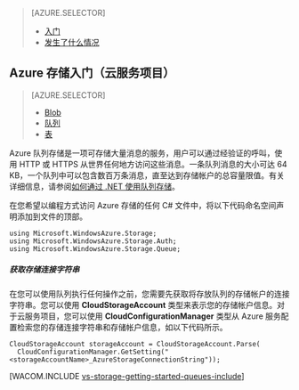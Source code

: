 <properties title="Azure 存储入门" pageTitle="Azure 存储入门" metaKeywords="Azure, Getting Started, Storage" description="" services="storage" documentationCenter="" authors="ghogen, kempb" />

<tags 
wacn.date="04/11/2015"
ms.service="storage" ms.workload="web" ms.tgt_pltfrm="na" ms.devlang="na" ms.topic="article" ms.date="02/02/2015" ms.author="ghogen, kempb"></tags>

> [AZURE.SELECTOR]
>
> -   [入门][入门]
> -   [发生了什么情况][发生了什么情况]

## Azure 存储入门（云服务项目）

> [AZURE.SELECTOR]
>
> -   [Blob][Blob]
> -   [队列][入门]
> -   [表][表]

Azure 队列存储是一项可存储大量消息的服务，用户可以通过经验证的呼叫，使用 HTTP 或 HTTPS 从世界任何地方访问这些消息。一条队列消息的大小可达 64 KB，一个队列中可以包含数百万条消息，直至达到存储帐户的总容量限值。有关详细信息，请参阅[如何通过 .NET 使用队列存储][如何通过 .NET 使用队列存储]。

在您希望以编程方式访问 Azure 存储的任何 C# 文件中，将以下代码命名空间声明添加到文件的顶部。

    using Microsoft.WindowsAzure.Storage;
    using Microsoft.WindowsAzure.Storage.Auth;
    using Microsoft.WindowsAzure.Storage.Queue;

##### 获取存储连接字符串

在您可以使用队列执行任何操作之前，您需要先获取将存放队列的存储帐户的连接字符串。您可以使用 **CloudStorageAccount** 类型来表示您的存储帐户信息。对于云服务项目，您可以使用 **CloudConfigurationManager** 类型从 Azure 服务配置检索您的存储连接字符串和存储帐户信息，如以下代码所示。

    CloudStorageAccount storageAccount = CloudStorageAccount.Parse(
      CloudConfigurationManager.GetSetting("<storageAccountName>_AzureStorageConnectionString"));

[WACOM.INCLUDE [vs-storage-getting-started-queues-include](../includes/vs-storage-getting-started-queues-include.md)]

  [入门]: /documentation/articles/vs-storage-cloud-services-getting-started-queues/
  [发生了什么情况]: /documentation/articles/vs-storage-cloud-services-what-happened/
  [Blob]: /documentation/articles/vs-storage-cloud-services-getting-started-blobs
  [表]: /documentation/articles/vs-storage-cloud-services-getting-started-tables/
  [如何通过 .NET 使用队列存储]: /documentation/articles/storage-dotnet-how-to-use-queues/ "如何通过 .NET 使用队列存储"
  [vs-storage-getting-started-queues-include]: ../includes/vs-storage-getting-started-queues-include.md
